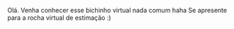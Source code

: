 Olá. Venha conhecer esse bichinho virtual nada comum haha
Se apresente para a rocha virtual de estimação :)